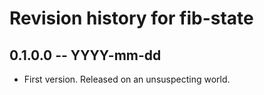 # Revision history for fib-state

## 0.1.0.0 -- YYYY-mm-dd

* First version. Released on an unsuspecting world.

